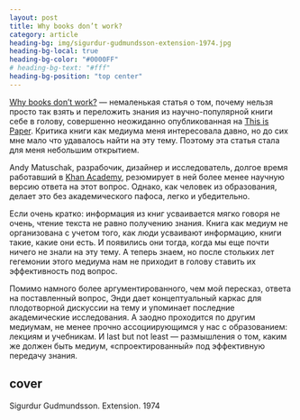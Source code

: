 ```yaml
---
layout: post
title: Why books don’t work?
category: article
heading-bg: img/sigurdur-gudmundsson-extension-1974.jpg
heading-bg-local: true
heading-bg-color: "#0000FF"
# heading-bg-text: "#fff"
heading-bg-position: "top center"
---
```


[Why books don’t work?](https://thisispaper.com/Why-Books-Don-t-Work) — немаленькая статья о том, почему нельзя просто так взять и переложить знания из научно-популярной книги себе в голову, совершенно неожиданно опубликованная на [This is Paper](http://thisispaper.com/). Критика книги как медиума меня интересовала давно, но до сих мне мало что удавалось найти на эту тему. Поэтому эта статья стала для меня небольшим открытием.

Andy Matuschak, разрабочик, дизайнер и исследователь, долгое время работавший в [Khan Academy](https://www.khanacademy.org/about), резюмирует в ней более менее научную версию ответа на этот вопрос. Однако, как человек из образования, делает это без академического пафоса, легко и убедительно.

Если очень кратко: информация из книг усваивается мягко говоря не очень, чтение текста не равно получению знания. Книга как медиум не организована с учетом того, как люди усваивают информацию, книги такие, какие они есть. И появились они тогда, когда мы еще почти ничего не знали на эту тему. А теперь знаем, но после стольких лет гегемонии этого медиума нам не приходит в голову ставить их эффективность под вопрос.

Помимо намного более аргументированного, чем мой пересказ, ответа на поставленный вопрос, Энди дает концептуальный каркас для плодотворной дискуссии на тему и упоминает последние академические исследования. А заодно проходится по другим медиумам, не менее прочно ассоциирующимся у нас с образованием: лекциям и учебникам. И last but not least — размышления о том, каким же должен быть медиум, «спроектированный» под эффективную передачу знания.

## cover
Sigurdur Gudmundsson. Extension. 1974
